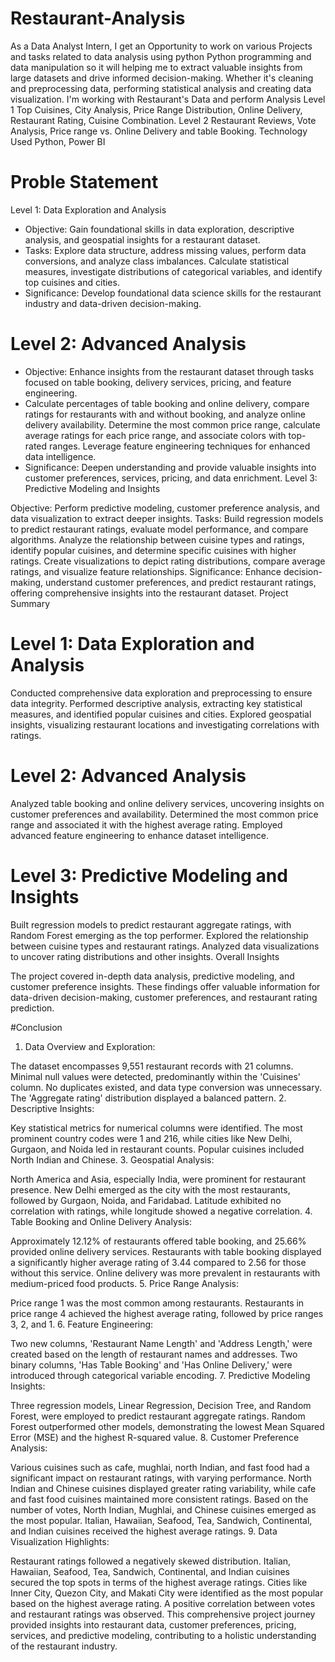 # Restaurant-Analysis
As a Data Analyst Intern, I get an Opportunity to work on various Projects and tasks related to data analysis using python
Python programming and data manipulation so it will helping me to extract valuable insights from large datasets and drive informed decision-making. Whether it's cleaning and preprocessing data, performing statistical analysis and creating data visualization.
I'm working with Restaurant's Data and perform Analysis Level 1 Top Cuisines, City Analysis, Price Range Distribution, Online Delivery, Restaurant Rating, Cuisine Combination. Level 2 Restaurant Reviews, Vote Analysis, Price range vs. Online Delivery and table Booking.
Technology Used Python, Power BI
# Proble Statement
Level 1: Data Exploration and Analysis

* Objective: Gain foundational skills in data exploration, descriptive analysis, and geospatial insights for a restaurant dataset.
* Tasks: Explore data structure, address missing values, perform data conversions, and analyze class imbalances. Calculate statistical measures, investigate distributions of categorical variables, and identify top cuisines and cities.
* Significance: Develop foundational data science skills for the restaurant industry and data-driven decision-making.
# Level 2: Advanced Analysis

* Objective: Enhance insights from the restaurant dataset through tasks focused on table booking, delivery services, pricing, and feature engineering.
* Calculate percentages of table booking and online delivery, compare ratings for restaurants with and without booking, and analyze online delivery availability. Determine the most common price range, calculate average ratings for each price range, and associate colors with top-rated ranges. Leverage feature engineering techniques for enhanced data intelligence.
* Significance: Deepen understanding and provide valuable insights into customer preferences, services, pricing, and data enrichment.
Level 3: Predictive Modeling and Insights

Objective: Perform predictive modeling, customer preference analysis, and data visualization to extract deeper insights.
Tasks: Build regression models to predict restaurant ratings, evaluate model performance, and compare algorithms. Analyze the relationship between cuisine types and ratings, identify popular cuisines, and determine specific cuisines with higher ratings. Create visualizations to depict rating distributions, compare average ratings, and visualize feature relationships.
Significance: Enhance decision-making, understand customer preferences, and predict restaurant ratings, offering comprehensive insights into the restaurant dataset.
Project Summary
# Level 1: Data Exploration and Analysis

Conducted comprehensive data exploration and preprocessing to ensure data integrity.
Performed descriptive analysis, extracting key statistical measures, and identified popular cuisines and cities.
Explored geospatial insights, visualizing restaurant locations and investigating correlations with ratings.
# Level 2: Advanced Analysis

Analyzed table booking and online delivery services, uncovering insights on customer preferences and availability.
Determined the most common price range and associated it with the highest average rating.
Employed advanced feature engineering to enhance dataset intelligence.
# Level 3: Predictive Modeling and Insights

Built regression models to predict restaurant aggregate ratings, with Random Forest emerging as the top performer.
Explored the relationship between cuisine types and restaurant ratings.
Analyzed data visualizations to uncover rating distributions and other insights.
Overall Insights

The project covered in-depth data analysis, predictive modeling, and customer preference insights. These findings offer valuable information for data-driven decision-making, customer preferences, and restaurant rating prediction.

#Conclusion
1. Data Overview and Exploration:

The dataset encompasses 9,551 restaurant records with 21 columns.
Minimal null values were detected, predominantly within the 'Cuisines' column.
No duplicates existed, and data type conversion was unnecessary.
The 'Aggregate rating' distribution displayed a balanced pattern.
2. Descriptive Insights:

Key statistical metrics for numerical columns were identified.
The most prominent country codes were 1 and 216, while cities like New Delhi, Gurgaon, and Noida led in restaurant counts.
Popular cuisines included North Indian and Chinese.
3. Geospatial Analysis:

North America and Asia, especially India, were prominent for restaurant presence.
New Delhi emerged as the city with the most restaurants, followed by Gurgaon, Noida, and Faridabad.
Latitude exhibited no correlation with ratings, while longitude showed a negative correlation.
4. Table Booking and Online Delivery Analysis:

Approximately 12.12% of restaurants offered table booking, and 25.66% provided online delivery services.
Restaurants with table booking displayed a significantly higher average rating of 3.44 compared to 2.56 for those without this service.
Online delivery was more prevalent in restaurants with medium-priced food products.
5. Price Range Analysis:

Price range 1 was the most common among restaurants.
Restaurants in price range 4 achieved the highest average rating, followed by price ranges 3, 2, and 1.
6. Feature Engineering:

Two new columns, 'Restaurant Name Length' and 'Address Length,' were created based on the length of restaurant names and addresses.
Two binary columns, 'Has Table Booking' and 'Has Online Delivery,' were introduced through categorical variable encoding.
7. Predictive Modeling Insights:

Three regression models, Linear Regression, Decision Tree, and Random Forest, were employed to predict restaurant aggregate ratings.
Random Forest outperformed other models, demonstrating the lowest Mean Squared Error (MSE) and the highest R-squared value.
8. Customer Preference Analysis:

Various cuisines such as cafe, mughlai, north Indian, and fast food had a significant impact on restaurant ratings, with varying performance.
North Indian and Chinese cuisines displayed greater rating variability, while cafe and fast food cuisines maintained more consistent ratings.
Based on the number of votes, North Indian, Mughlai, and Chinese cuisines emerged as the most popular.
Italian, Hawaiian, Seafood, Tea, Sandwich, Continental, and Indian cuisines received the highest average ratings.
9. Data Visualization Highlights:

Restaurant ratings followed a negatively skewed distribution.
Italian, Hawaiian, Seafood, Tea, Sandwich, Continental, and Indian cuisines secured the top spots in terms of the highest average ratings.
Cities like Inner City, Quezon City, and Makati City were identified as the most popular based on the highest average rating.
A positive correlation between votes and restaurant ratings was observed.
This comprehensive project journey provided insights into restaurant data, customer preferences, pricing, services, and predictive modeling, contributing to a holistic understanding of the restaurant industry.


